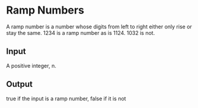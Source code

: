 # Ramp Numbers
A ramp number is a number whose digits from left to right either only rise or
stay the same. 1234 is a ramp number as is 1124. 1032 is not.

## Input
A positive integer, n.

## Output
true if the input is a ramp number, false if it is not
